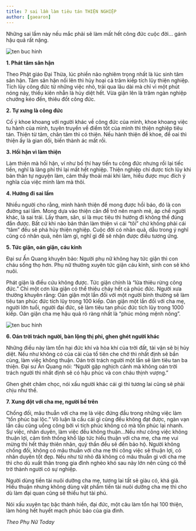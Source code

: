 ```yaml
---
title: 7 sai lầm làm tiêu tán THIỆN NGHIỆP
author: [gaearon]
---
```


Những sai lầm này nếu mắc phải sẽ làm mất hết công đức cuộc đời... gánh hậu quả rất nặng.

![ten buc hinh](https://phunutieudung.com.vn/wp-content/uploads/2016/10/7-sai-lam-dang-trach-nhat-cua-doi-nguoi-lam-tieu-tan-thien-nghiep-gieo-mam-ac-bao-2.jpg "ten buc hinh")

**1. Phát tâm sân hận**

Theo Phật giáo Đại Thừa, lúc phiền não nghiêm trọng nhất là lúc sinh tâm sân hận. Tâm sân hận nổi lên thì hủy hoại cả trăm kiếp tích lũy thiện nghiệp. Tích lũy công đức từ những việc nhỏ, trải qua lâu dài mà chỉ vì một phút nóng nảy, thiếu kiên nhẫn là hủy diệt hết. Vừa giận lên là trăm ngàn nghiệp chướng kéo đến, thiêu đốt công đức.

**2. Tự xưng là công đức**

Cố ý khoe khoang với người khác về công đức của mình, khoe khoang việc tu hành của mình, tuyên truyền về điểm tốt của mình thì thiện nghiệp tiêu tán. Thiện từ tâm, chân tâm thì có thiện. Nếu hành thiện để khoe, để oai thì thiện ấy là gian dối, biến thành ác mất rồi.

**3. Hối hận vì làm thiện**

Làm thiện mà hối hận, ví như bố thí hay tiến tu công đức nhưng rồi lại tiếc tiền, nghĩ là lãng phí thì lại mất hết nghiệp. Thiện nghiệp chỉ được tích lũy khi bản thân tự nguyện làm, cảm thấy thoải mái khi làm, hiểu được mục đích ý nghĩa của việc mình làm mà thôi.

**4. Hướng đi sai lầm**

Nhiều người cho rằng, mình hành thiện để mong được hồi báo, đó là con đường sai lầm. Mong dựa vào thiện căn để trở nên mạnh mẽ, áp chế người khác, là sai trái. Lấy tham, sân, si là mục tiêu thì hướng đi không thể đúng đắn được. Bất cứ khi nào bản thân làm thiện vì cái “tôi” chứ không phải cái “tâm” đều sẽ phá hủy thiện nghiệp. Cuộc đời có nhân quả, dẫu trong ý nghĩ cũng có nhân quả, nên làm gì, nghĩ gì để sẽ nhận được điều tương ứng.

**5. Tức giận, oán giận, cáu kỉnh**

Đại sư Ấn Quang khuyên bảo: Người phụ nữ không hay tức giận thì con cháu sống thọ hơn. Phụ nữ thường xuyên tức giận cáu kỉnh, sinh con sẽ khó nuôi.

Phát giận là điều cứu không được. Tức giận chính là “lửa thiêu rừng công đức.” Chỉ một cơn lửa giận có thể thiêu cháy hết cả phúc đức. Người xưa thường khuyên rằng: Oán giận một lần đối với một người bình thường sẽ làm tiêu tan phúc đức tích lũy trong 100 kiếp. Oán giận một lần đối với cha mẹ, người lớn tuổi, người đại đức, sẽ làm tiêu tan phúc đức tích lũy trong 1000 kiếp. Oán giận cha mẹ hậu quả rõ ràng nhất là “phúc mỏng mệnh nông”.

![ten buc hinh](http://media.phunutoday.vn/files/hue.vu/2016/10/19/sai-lam-2322.jpg "ten buc hinh")

**6. Oán trời trách người, bàn lộng thị phi, ghen ghét người khác**

Những điều này làm tổn hại đức khí và hòa khí của trời đất, tài vận sẽ bị hủy diệt. Nếu như không có của cải của tổ tiên che chở thì nhất định sẽ bần cùng, làm việc không thuận. Oán trời trách người một lần sẽ làm tiêu tan ba thiện. Đại sư Ấn Quang nói: “Người gặp nghịch cảnh mà không oán trời trách người thì nhất định sẽ có hậu phúc và con cháu thịnh vượng.”

Ghen ghét châm chọc, nói xấu người khác cái gì thì tương lai cũng sẽ phải chịu như thế.

**7. Xung đột với cha mẹ, người bề trên**

Chống đối, mâu thuẫn với cha mẹ là việc đứng đầu trong những việc làm “tổn phúc bại lộc.” Vô luận là cầu cái gì cũng đều không đạt được, ngàn vạn lần cầu cũng uổng công bởi vì tích phúc không có mà tổn phúc lại nhanh. Sự việc, nhân duyên, làm việc đều không thuận…Nếu như công việc không thuận lợi, cảm tình thống khổ lập tức hiếu thuận với cha mẹ, cha mẹ vui mừng thì hết thảy thiên nhân, quỷ thần đều sẽ đến bảo hộ. Người không chống đối, không có mâu thuẫn với cha mẹ thì công việc sẽ thuận lợi, có nhân duyên tốt đẹp. Nếu như từ nhỏ đã không có mâu thuẫn gì với cha mẹ thì cho dù xuất thân trong gia đình nghèo khó sau này lớn nên cũng có thể trờ thành người có sự nghiệp.

Người dùng tiền tài nuôi dưỡng cha mẹ, tương lai tất sẽ giàu có, khá giả. Hiếu thuận nhưng không dùng vật phẩm tiền tài nuôi dưỡng cha mẹ thì cho dù làm đại quan cũng sẽ thiếu hụt tài phú.

Nói xấu xuyên tạc bậc thánh hiền, đại đức, một câu làm tổn hại 100 thiện, làm hỏng hết huyết mạch phúc báo của gia đình.

*Theo Phụ Nữ Today​*